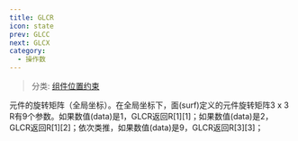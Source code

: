 ```yaml
---
title: GLCR
icon: state
prev: GLCC
next: GLCX
category:
  - 操作数
---
```


> 分类: [组件位置约束](/hb/operands/130/873/  "Zemax 操作数 组件位置约束")

元件的旋转矩阵（全局坐标）。在全局坐标下，面(surf)定义的元件旋转矩阵3 x 3 R有9个参数。如果数值(data)是1，GLCR返回R[1][1]；如果数值(data)是2，GLCR返回R[1][2]；依次类推，如果数值(data)是9，GLCR返回R[3][3]；
